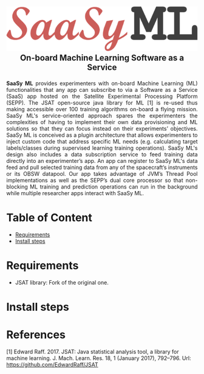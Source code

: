 <h2>
    <p align="center">
        <img src="img/logo.png" /></br>
        On-board Machine Learning Software as a Service
    </p>
</h2>


<p align="justify">
<strong>SaaSy ML</strong> provides experimenters with on-board Machine Learning (ML) functionalities that any app can subscribe to via a Software as a Service (SaaS) app hosted on the Satellite Experimental Processing Platform (SEPP). The JSAT open-source java library for ML [1] is re-used thus making accessible over 100 training algorithms on-board a flying mission. SaaSy ML's service-oriented approach spares the experimenters the complexities of having to implement their own data provisioning and ML solutions so that they can focus instead on their experiments’ objectives. SaaSy ML is conceived as a plugin architecture that allows experimenters to inject custom code that address specific ML needs (e.g. calculating target labels/classes during supervised learning training operations). SaaSy ML's design also includes a data subscription service to feed training data directly into an experimenter’s app. An app can register to SaaSy ML's data feed and pull selected training data from any of the spacecraft’s instruments or its OBSW datapool. Our app takes advantage of JVM’s Thread Pool implementations as well as the SEPP’s dual core processor so that non-blocking ML training and prediction operations can run in the background while multiple researcher apps interact with SaaSy ML.
</p>

# Table of Content

- [Requirements](#requirements)
- [Install steps](#install-steps)

# Requirements

- JSAT library: Fork of the original one.

# Install steps

# References

[1] Edward Raff. 2017. JSAT: Java statistical analysis tool, a library for machine learning. J. Mach. Learn. Res. 18, 1 (January 2017), 792–796. Url: https://github.com/EdwardRaff/JSAT
